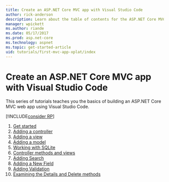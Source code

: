 ```yaml
---
title: Create an ASP.NET Core MVC app with Visual Studio Code
author: rick-anderson
description: Learn about the table of contents for the ASP.NET Core MVC app with Visual Studio Code tutorial.
manager: wpickett
ms.author: riande
ms.date: 05/17/2017
ms.prod: asp.net-core
ms.technology: aspnet
ms.topic: get-started-article
uid: tutorials/first-mvc-app-xplat/index
---
```

# Create an ASP.NET Core MVC app with Visual Studio Code

This series of tutorials teaches you the basics of building an ASP.NET Core MVC web app using Visual Studio Code. 

[!INCLUDE[consider RP](../../includes/razor.md)]

1. [Get started](xref:tutorials/first-mvc-app-xplat/start-mvc)
1. [Adding a controller](xref:tutorials/first-mvc-app-xplat/adding-controller)
1. [Adding a view](xref:tutorials/first-mvc-app-xplat/adding-view)
1. [Adding a model](xref:tutorials/first-mvc-app-xplat/adding-model)
1. [Working with SQLite](xref:tutorials/first-mvc-app-xplat/working-with-sql)
1. [Controller methods and views](xref:tutorials/first-mvc-app-xplat/controller-methods-views)
1. [Adding Search](xref:tutorials/first-mvc-app-xplat/search)
1. [Adding a New Field](xref:tutorials/first-mvc-app-xplat/new-field)
1. [Adding Validation](xref:tutorials/first-mvc-app-xplat/validation)
1. [Examining the Details and Delete methods](xref:tutorials/first-mvc-app/details)
